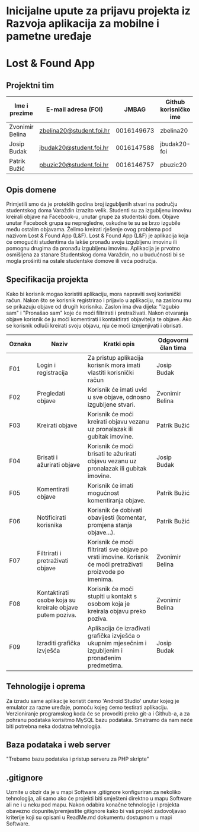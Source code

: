 # Inicijalne upute za prijavu projekta iz Razvoja aplikacija za mobilne i pametne uređaje

# Lost & Found App

## Projektni tim

Ime i prezime | E-mail adresa (FOI) | JMBAG | Github korisničko ime | Seminarska grupa
------------  | ------------------- | ----- | --------------------- | ----------------
Zvonimir Belina | zbelina20@student.foi.hr | 0016149673 | zbelina20 | G01
Josip Budak | jbudak20@student.foi.hr | 0016147588 | jbudak20-foi | G01
Patrik Bužić | pbuzic20@student.foi.hr | 0016146757 | pbuzic20 | G01

## Opis domene
Primjetili smo da je proteklih godina broj izgubljenih stvari na području studentskog doma Varaždin izrazito velik. Studenti su za izgubljenu imovinu kreirali objave na Facebook-u, unutar grupe za studentski dom. Objave unutar Facebook grupa su nepregledne, oskudne te su se brzo izgubile među ostalim objavama. Želimo kreirati rješenje ovog problema pod nazivom Lost & Found App (L&F). Lost & Found App (L&F) je aplikacija koja će omogućiti studentima da lakše pronađu svoju izgubljenu imovinu ili pomognu drugima da pronađu izgubljenu imovinu. Aplikacija je prvotno osmišljena za stanare Studentskog doma Varaždin, no u budućnosti bi se mogla proširiti na ostale studentske domove ili veća područja.      

## Specifikacija projekta
Kako bi korisnik mogao koristiti aplikaciju, mora napraviti svoj korisnički račun. Nakon što se korisnik registrirao i prijavio u aplikaciju, na zaslonu mu se prikazuju objave od drugih korisnika. Zaslon ima dva dijela: "Izgubio sam" i "Pronašao sam" koje će moći filtrirati i pretraživati. Nakon otvaranja objave korisnik će ju moći komentirati i kontaktirati objavitelja te objave. Ako se korisnik odluči kreirati svoju objavu, nju će moći izmjenjivati i obrisati.

Oznaka | Naziv | Kratki opis | Odgovorni član tima
------ | ----- | ----------- | -------------------
F01 | Login i registracija | Za pristup aplikacija korisnik mora imati vlastiti korisnički račun | Josip Budak
F02 | Pregledati objave | Korisnik će imati uvid u sve objave, odnosno izgubljene stvari.  | Zvonimir Belina
F03 | Kreirati objave | Korisnik će moći kreirati objavu vezanu uz pronalazak ili gubitak imovine. | Patrik Bužić
F04 | Brisati i ažurirati objave | Korisnik će moći brisati te ažurirati objavu vezanu uz pronalazak ili gubitak imovine. | Josip Budak
F05 | Komentirati objave | Korisnik će imati mogućnost komentiranja objave. | Patrik Bužić
F06 | Notificirati korisnika | Korisnik će dobivati obavijesti (komentar, promjena stanja objave...). | Patrik Bužić
F07 | Filtrirati i pretraživati objave | Korisnik će moći flitrirati sve objave po vrsti imovine. Korisnik će moći pretraživati proizvode po imenima. | Zvonimir Belina
F08 | Kontaktirati osobe koja su kreirale objave putem poziva. | Korisnik će moći stupiti u kontakt s osobom koja je kreirala objavu preko poziva.| Zvonimir Belina
F09 | Izraditi grafička izvješća  | Aplikacija će izrađivati grafička izvješća o ukupnim mjesečnim i izgubljenim i pronađenim predmetima. | Josip Budak
## Tehnologije i oprema
Za izradu same aplikacije koristit ćemo 'Android Studio' unutar kojeg je emulator za razne uređaje, pomoću kojeg ćemo testirati aplikaciju. Verzioniranje programskog koda će se provoditi preko git-a i Github-a, a za pohranu podataka korisitmo MySQL bazu podataka. Smatramo da nam neće biti potrebna neka dodatna tehnologija.


## Baza podataka i web server
"Trebamo bazu podataka i pristup serveru za PHP skripte"

## .gitignore
Uzmite u obzir da je u mapi Software .gitignore konfiguriran za nekoliko tehnologija, ali samo ako će projekti biti smješteni direktno u mapu Software ali ne i u neku pod mapu. Nakon odabira konačne tehnologije i projekta obavezno dopunite/premjestite gitignore kako bi vaš projekt zadovoljavao kriterije koji su opisani u ReadMe.md dokumentu dostupnom u mapi Software.
